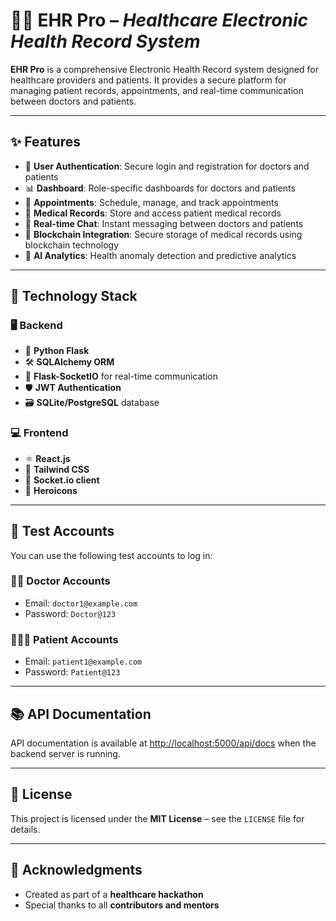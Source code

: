 # 🏥✨ **EHR Pro** – *Healthcare Electronic Health Record System*

**EHR Pro** is a comprehensive Electronic Health Record system designed for healthcare providers and patients. It provides a secure platform for managing patient records, appointments, and real-time communication between doctors and patients.

---

## ✨ Features

- 🔐 **User Authentication**: Secure login and registration for doctors and patients  
- 📊 **Dashboard**: Role-specific dashboards for doctors and patients  
- 📅 **Appointments**: Schedule, manage, and track appointments  
- 📁 **Medical Records**: Store and access patient medical records  
- 💬 **Real-time Chat**: Instant messaging between doctors and patients  
- 🔗 **Blockchain Integration**: Secure storage of medical records using blockchain technology  
- 🤖 **AI Analytics**: Health anomaly detection and predictive analytics  

---

## 🧰 Technology Stack

### 🖥️ Backend
- 🐍 **Python Flask**  
- 🛠️ **SQLAlchemy ORM**  
- 🔌 **Flask-SocketIO** for real-time communication  
- 🛡️ **JWT Authentication**  
- 🗃️ **SQLite/PostgreSQL** database  

### 💻 Frontend
- ⚛️ **React.js**  
- 🎨 **Tailwind CSS**  
- 🔌 **Socket.io client**  
- 🌟 **Heroicons**  

---

## 🧪 Test Accounts

You can use the following test accounts to log in:

### 👨‍⚕️ Doctor Accounts
- Email: `doctor1@example.com`  
- Password: `Doctor@123`

### 🧑‍🤝‍🧑 Patient Accounts
- Email: `patient1@example.com`  
- Password: `Patient@123`

---

## 📚 API Documentation

API documentation is available at [http://localhost:5000/api/docs](http://localhost:5000/api/docs) when the backend server is running.

---

## 📄 License

This project is licensed under the **MIT License** – see the `LICENSE` file for details.

---

## 🙌 Acknowledgments

- Created as part of a **healthcare hackathon**  
- Special thanks to all **contributors and mentors**
